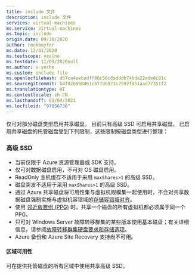 ```yaml
---
title: include 文件
description: include 文件
services: virtual-machines
ms.service: virtual-machines
ms.topic: include
origin.date: 09/30/2020
author: rockboyfor
ms.date: 12/31/2020
ms.testscope: yes|no
ms.testdate: 11/09/2020null
ms.author: v-yeche
ms.custom: include file
ms.openlocfilehash: d67ca4aebadff86c56c8adddb74bda22ade8c81c
ms.sourcegitcommit: b4fd26098461cb779b973c7592f951aad77351f2
ms.translationtype: HT
ms.contentlocale: zh-CN
ms.lasthandoff: 01/04/2021
ms.locfileid: "97856736"
---
```

<!--Verified successfully for PG notification-->
仅可对部分磁盘类型启用共享磁盘。 目前只有高级 SSD 可启用共享磁盘。 已启用共享磁盘的托管磁盘受到下列限制，这些限制按磁盘类型进行整理：

<!--Not Available on FEATURE ultra disks-->

<!--Not Available on ### Ultra disks-->

### <a name="premium-ssds"></a>高级 SSD

- 当前仅限于 Azure 资源管理器或 SDK 支持。 
- 仅可对数据磁盘启用，不可对 OS 磁盘启用。
- ReadOnly 主机缓存不适用于采用 `maxShares>1` 的高级 SSD。
- 磁盘突发不适用于采用 `maxShares>1` 的高级 SSD。
- 通过 Azure 共享磁盘将可用性集与虚拟机规模集一起使用时，不会对共享数据磁盘强制实施与虚拟机容错域的[存储容错域对齐](../articles/virtual-machines/manage-availability.md#use-managed-disks-for-vms-in-an-availability-set)。
- 使用 [邻近放置组 (PPG)](../articles/virtual-machines/windows/proximity-placement-groups.md) 时，共享一个磁盘的所有虚拟机都必须属于同一个 PPG。
- 只可对 Windows Server 故障转移群集的某些版本使用基本磁盘；有关详细信息，请参阅[故障转移群集硬盘要求和存储选项](https://docs.microsoft.com/windows-server/failover-clustering/clustering-requirements)。
- Azure 备份和 Azure Site Recovery 支持尚不可用。

#### <a name="regional-availability"></a>区域可用性

可在提供托管磁盘的所有区域中使用共享高级 SSD。

<!-- Update_Description: new article about virtual machines disks shared limitations -->
<!--NEW.date: 11/09/2020-->
